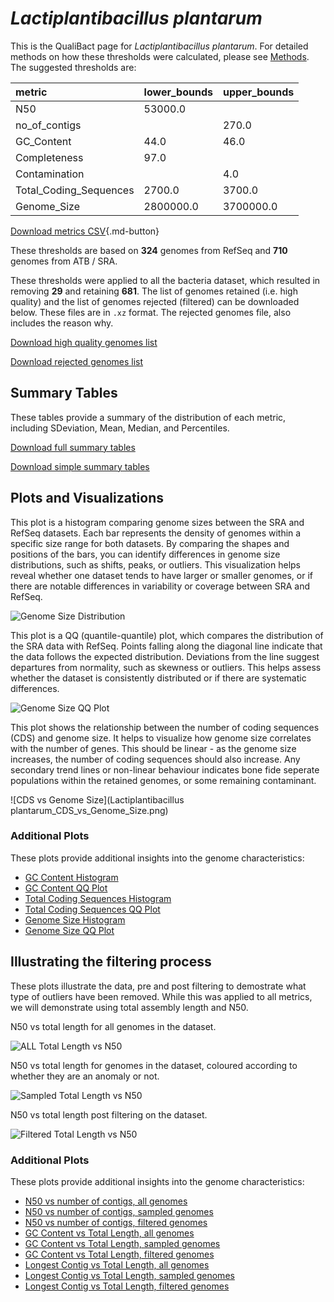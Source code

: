 # *Lactiplantibacillus plantarum*

This is the QualiBact page for *Lactiplantibacillus plantarum*. For detailed methods on how these thresholds were calculated, please see [Methods](../../methods.md).
The suggested thresholds are: 

| metric                 | lower_bounds   | upper_bounds   |
|:-----------------------|:---------------|:---------------|
| N50                    | 53000.0        |                |
| no_of_contigs          |                | 270.0          |
| GC_Content             | 44.0           | 46.0           |
| Completeness           | 97.0           |                |
| Contamination          |                | 4.0            |
| Total_Coding_Sequences | 2700.0         | 3700.0         |
| Genome_Size            | 2800000.0      | 3700000.0      |

[Download metrics CSV](Lactiplantibacillus_plantarum_metrics.csv){.md-button}


These thresholds are based on **324** genomes from RefSeq and **710** genomes from ATB / SRA.

These thresholds were applied to all the bacteria dataset, which resulted in removing **29** and retaining **681**.
The list of genomes retained (i.e. high quality) and the list of genomes rejected (filtered) can be downloaded below. These files are in `.xz` format. The rejected genomes file, also includes the reason why.

[Download high quality genomes list](Lactiplantibacillus_plantarum_high_quality_genomes.csv.xz)


[Download rejected genomes list](Lactiplantibacillus_plantarum_filtered_out_genomes.csv.xz)



## Summary Tables
These tables provide a summary of the distribution of each metric, including SDeviation, Mean, Median, and Percentiles.

[Download full summary tables](summary.csv)

[Download simple summary tables](selected_summary.csv)

## Plots and Visualizations

This plot is a histogram comparing genome sizes between the SRA and RefSeq datasets. Each bar represents the density of genomes within a specific size range for both datasets. By comparing the shapes and positions of the bars, you can identify differences in genome size distributions, such as shifts, peaks, or outliers. This visualization helps reveal whether one dataset tends to have larger or smaller genomes, or if there are notable differences in variability or coverage between SRA and RefSeq.

![Genome Size Distribution](Genome_Size_refseq_histogram_kde.png)

This plot is a QQ (quantile-quantile) plot, which compares the distribution of the SRA data with RefSeq. Points falling along the diagonal line indicate that the data follows the expected distribution. Deviations from the line suggest departures from normality, such as skewness or outliers. This helps assess whether the dataset is consistently distributed or if there are systematic differences.

![Genome Size QQ Plot](Genome_Size_refseq_qqplot.png)

This plot shows the relationship between the number of coding sequences (CDS) and genome size. It helps to visualize how genome size correlates with the number of genes. This should be linear - as the genome size increases, the number of coding sequences should also increase. Any secondary trend lines or non-linear behaviour indicates bone fide seperate populations within the retained genomes, or some remaining contaminant. 

![CDS vs Genome Size](Lactiplantibacillus plantarum_CDS_vs_Genome_Size.png)

### Additional Plots

These plots provide additional insights into the genome characteristics:

- [GC Content Histogram](GC_Content_refseq_histogram_kde.png)
- [GC Content QQ Plot](GC_Content_refseq_qqplot.png)
- [Total Coding Sequences Histogram](Total_Coding_Sequences_refseq_histogram_kde.png)
- [Total Coding Sequences QQ Plot](Total_Coding_Sequences_refseq_qqplot.png)
- [Genome Size Histogram](Genome_Size_refseq_histogram_kde.png)
- [Genome Size QQ Plot](Genome_Size_refseq_qqplot.png)
## Illustrating the filtering process
These plots illustrate the data, pre and post filtering to demostrate what type of outliers have been removed. While this was applied to all metrics, we will demonstrate using total assembly length and N50.

N50 vs total length for all genomes in the dataset.

![ALL Total Length vs N50](Lactiplantibacillus_plantarum_all_total_length_N50.png)

N50 vs total length for genomes in the dataset, coloured according to whether they are an anomaly or not.

![Sampled Total Length vs N50](Lactiplantibacillus_plantarum_sample_total_length_N50.png)

N50 vs total length post filtering on the dataset.

![Filtered Total Length vs N50](Lactiplantibacillus_plantarum_filt_total_length_N50.png)

### Additional Plots

These plots provide additional insights into the genome characteristics:

- [N50 vs number of contigs, all genomes](Lactiplantibacillus_plantarum_all_N50_number.png)
- [N50 vs number of contigs, sampled genomes](Lactiplantibacillus_plantarum_sample_N50_number.png)
- [N50 vs number of contigs, filtered genomes](Lactiplantibacillus_plantarum_filt_N50_number.png)
- [GC Content vs Total Length, all genomes](Lactiplantibacillus_plantarum_all_total_length_GC_Content.png)
- [GC Content vs Total Length, sampled genomes](Lactiplantibacillus_plantarum_sample_total_length_GC_Content.png)
- [GC Content vs Total Length, filtered genomes](Lactiplantibacillus_plantarum_filt_total_length_GC_Content.png)
- [Longest Contig vs Total Length, all genomes](Lactiplantibacillus_plantarum_all_total_length_longest.png)
- [Longest Contig vs Total Length, sampled genomes](Lactiplantibacillus_plantarum_sample_total_length_longest.png)
- [Longest Contig vs Total Length, filtered genomes](Lactiplantibacillus_plantarum_filt_total_length_longest.png)
